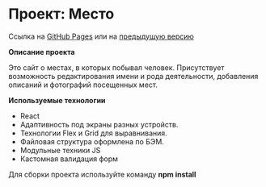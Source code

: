 # Проект: Место

Ссылка на [GitHub Pages](https://vadsmith.github.io/mesto-react/)
или на [предыдущую версию](https://vadsmith.github.io/mesto/)

**Описание проекта**

Это сайт о местах, в которых побывал человек.
Присутствует возможность редактирования имени и рода деятельности, добавления описаний и фотографий посещенных мест.


**Используемые технологии**

+ React
+ Адаптивность под экраны разных устройств.
+ Технологии Flex и Grid для выравнивания.
+ Файловая структура оформлена по БЭМ.
+ Модульные техники JS
+ Кастомная валидация форм

Для сборки проекта используйте команду **npm install**